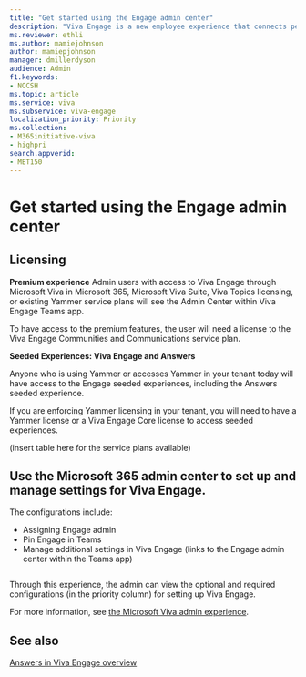 ```yaml
---
title: "Get started using the Engage admin center"
description: "Viva Engage is a new employee experience that connects people across the company—wherever and whenever they work—so that everyone is included and engaged."
ms.reviewer: ethli
ms.author: mamiejohnson
author: mamiepjohnson
manager: dmillerdyson
audience: Admin
f1.keywords:
- NOCSH
ms.topic: article
ms.service: viva
ms.subservice: viva-engage
localization_priority: Priority
ms.collection:  
- M365initiative-viva
- highpri
search.appverid:
- MET150
---
```


# Get started using the Engage admin center

## Licensing 

**Premium experience**
Admin users with access to Viva Engage through Microsoft Viva in Microsoft 365, Microsoft Viva Suite, Viva Topics licensing, or existing Yammer service plans will see the Admin Center within Viva Engage Teams app.  

To have access to the premium features, the user will need a license to the Viva Engage Communities and Communications service plan.  

**Seeded Experiences: Viva Engage and Answers**

Anyone who is using Yammer or accesses Yammer in your tenant today will have access to the Engage seeded experiences, including the Answers seeded experience. 

If you are enforcing Yammer licensing in your tenant, you will need to have a Yammer license or a Viva Engage Core license to access seeded experiences. 

(insert table here for the service plans available)

## Use the Microsoft 365 admin center to set up and manage settings for Viva Engage.  

The configurations include:  
- Assigning Engage admin 
- Pin Engage in Teams  
- Manage additional settings in Viva Engage (links to the Engage admin center within the Teams app) 

<image>

Through this experience, the admin can view the optional and required configurations (in the priority column) for setting up Viva Engage.  

For more information, see [the Microsoft Viva admin experience](https://learn.microsoft.com/viva/new-microsoft-viva-admin-experience).

## See also 
[Answers in Viva Engage overview](https://support.microsoft.com/en-us/topic/getting-started-with-microsoft-viva-engage-729f9fce-3aa6-4478-888c-a1543918c284)
